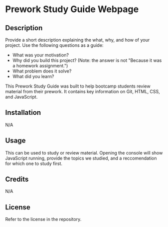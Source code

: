 # Prework Study Guide Webpage

## Description

Provide a short description explaining the what, why, and how of your project. Use the following questions as a guide:

- What was your motivation?
- Why did you build this project? (Note: the answer is not "Because it was a homework assignment.")
- What problem does it solve?
- What did you learn?

This Prework Study Guide was built to help bootcamp students review material from their prework. It contains key information on Git, HTML, CSS, and JavaScript.

## Installation

N/A

## Usage

This can be used to study or review material. Opening the console will show JavaScript running, provide the topics we studied, and a reccomendation for which one to study first.

## Credits

N/A

## License

Refer to the license in the repository.
